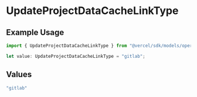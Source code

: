 # UpdateProjectDataCacheLinkType

## Example Usage

```typescript
import { UpdateProjectDataCacheLinkType } from "@vercel/sdk/models/operations/updateprojectdatacache.js";

let value: UpdateProjectDataCacheLinkType = "gitlab";
```

## Values

```typescript
"gitlab"
```